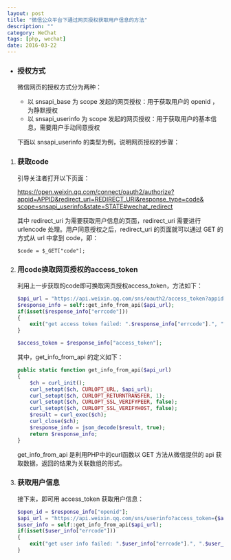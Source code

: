 ```yaml
---
layout: post
title: "微信公众平台下通过网页授权获取用户信息的方法"
description: ""
category: WeChat
tags: [php, wechat]
date: 2016-03-22
---
```


-	###	授权方式

    微信网页的授权方式分为两种：

    - 以 snsapi_base 为 scope 发起的网页授权：用于获取用户的 openid ，为静默授权
    - 以 snsapi_userinfo 为 scope 发起的网页授权：用于获取用户的基本信息，需要用户手动同意授权

    下面以 snsapi_userinfo 的类型为例，说明网页授权的步骤：

1.  ### 获取code

    引导关注者打开以下页面：

    [https://open.weixin.qq.com/connect/oauth2/authorize?appid=APPID&redirect_uri=REDIRECT_URI&response_type=code&
    scope=snsapi_userinfo&state=STATE#wechat_redirect]()

    其中 redirect_uri 为需要获取用户信息的页面，redirect_uri 需要进行 urlencode 处理。用户同意授权之后，redirect_uri 的页面就可以通过 GET 的方式从 url 中拿到 code，即：

    `$code = $_GET["code"];`

2.  ### 用code换取网页授权的access_token

    利用上一步获取的code即可换取网页授权access_token，方法如下：

    ```php
    $api_url = "https://api.weixin.qq.com/sns/oauth2/access_token?appid={$appid}&secret={$secret}&code={$code}&grant_type=authorization_code";
    $response_info = self::get_info_from_api($api_url);
    if(isset($response_info["errcode"]))
    {
        exit("get access token failed: ".$response_info["errcode"].", ".$response_info["errmsg"]);
    }

    $access_token = $response_info["access_token"];
    ```

    其中，get_info_from_api 的定义如下：

    ```php
    public static function get_info_from_api($api_url)
    {
        $ch = curl_init();
        curl_setopt($ch, CURLOPT_URL, $api_url);
        curl_setopt($ch, CURLOPT_RETURNTRANSFER, 1);
        curl_setopt($ch, CURLOPT_SSL_VERIFYPEER, false);
        curl_setopt($ch, CURLOPT_SSL_VERIFYHOST, false);
        $result = curl_exec($ch);
        curl_close($ch);
        $response_info = json_decode($result, true);
        return $response_info;
    }
    ```
    get_info_from_api 是利用PHP中的curl函数以 GET 方法从微信提供的 api 获取数据，返回的结果为关联数组的形式。

3.  ### 获取用户信息

    接下来，即可用 access_token 获取用户信息：

    ```php
    $open_id = $response_info["openid"];
    $api_url = "https://api.weixin.qq.com/sns/userinfo?access_token={$access_token}&openid={$open_id}&lang=zh_CN";
    $user_info = self::get_info_from_api($api_url);
    if(isset($user_info["errcode"]))
    {
        exit("get user info failed: ".$user_info["errcode"].", ".$user_info["errmsg"]);
    }
    ```

